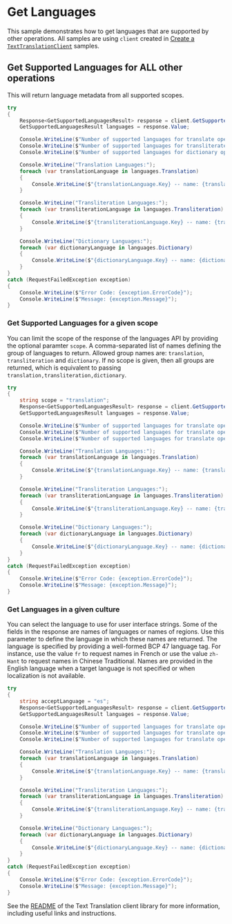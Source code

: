 # Get Languages

This sample demonstrates how to get languages that are supported by other operations. All samples are using `client` created in [Create a `TextTranslationClient`][create_client_sample] samples.

## Get Supported Languages for ALL other operations

This will return language metadata from all supported scopes.

```C# Snippet:GetTextTranslationLanguagesMetadata
try
{
    Response<GetSupportedLanguagesResult> response = client.GetSupportedLanguages();
    GetSupportedLanguagesResult languages = response.Value;

    Console.WriteLine($"Number of supported languages for translate operation: {languages.Translation.Count}.");
    Console.WriteLine($"Number of supported languages for transliterate operation: {languages.Transliteration.Count}.");
    Console.WriteLine($"Number of supported languages for dictionary operations: {languages.Dictionary.Count}.");

    Console.WriteLine("Translation Languages:");
    foreach (var translationLanguage in languages.Translation)
    {
        Console.WriteLine($"{translationLanguage.Key} -- name: {translationLanguage.Value.Name} ({translationLanguage.Value.NativeName})");
    }

    Console.WriteLine("Transliteration Languages:");
    foreach (var transliterationLanguage in languages.Transliteration)
    {
        Console.WriteLine($"{transliterationLanguage.Key} -- name: {transliterationLanguage.Value.Name}, supported script count: {transliterationLanguage.Value.Scripts.Count}");
    }

    Console.WriteLine("Dictionary Languages:");
    foreach (var dictionaryLanguage in languages.Dictionary)
    {
        Console.WriteLine($"{dictionaryLanguage.Key} -- name: {dictionaryLanguage.Value.Name}, supported target languages count: {dictionaryLanguage.Value.Translations.Count}");
    }
}
catch (RequestFailedException exception)
{
    Console.WriteLine($"Error Code: {exception.ErrorCode}");
    Console.WriteLine($"Message: {exception.Message}");
}
```

### Get Supported Languages for a given scope

You can limit the scope of the response of the languages API by providing the optional paramter `scope`. A comma-separated list of names defining the group of languages to return. Allowed group names are: `translation`, `transliteration` and `dictionary`. If no scope is given, then all groups are returned, which is equivalent to passing `translation,transliteration,dictionary`.

```C# Snippet:GetTextTranslationLanguagesByScope
try
{
    string scope = "translation";
    Response<GetSupportedLanguagesResult> response = client.GetSupportedLanguages(scope: scope);
    GetSupportedLanguagesResult languages = response.Value;

    Console.WriteLine($"Number of supported languages for translate operations: {languages.Translation.Count}.");
    Console.WriteLine($"Number of supported languages for translate operations: {languages.Transliteration.Count}.");
    Console.WriteLine($"Number of supported languages for translate operations: {languages.Dictionary.Count}.");

    Console.WriteLine("Translation Languages:");
    foreach (var translationLanguage in languages.Translation)
    {
        Console.WriteLine($"{translationLanguage.Key} -- name: {translationLanguage.Value.Name} ({translationLanguage.Value.NativeName})");
    }

    Console.WriteLine("Transliteration Languages:");
    foreach (var transliterationLanguage in languages.Transliteration)
    {
        Console.WriteLine($"{transliterationLanguage.Key} -- name: {transliterationLanguage.Value.Name}, supported script count: {transliterationLanguage.Value.Scripts.Count}");
    }

    Console.WriteLine("Dictionary Languages:");
    foreach (var dictionaryLanguage in languages.Dictionary)
    {
        Console.WriteLine($"{dictionaryLanguage.Key} -- name: {dictionaryLanguage.Value.Name}, supported target languages count: {dictionaryLanguage.Value.Translations.Count}");
    }
}
catch (RequestFailedException exception)
{
    Console.WriteLine($"Error Code: {exception.ErrorCode}");
    Console.WriteLine($"Message: {exception.Message}");
}
```

### Get Languages in a given culture

You can select the language to use for user interface strings. Some of the fields in the response are names of languages or names of regions. Use this parameter to define the language in which these names are returned. The language is specified by providing a well-formed BCP 47 language tag. For instance, use the value `fr` to request names in French or use the value `zh-Hant` to request names in Chinese Traditional.
Names are provided in the English language when a target language is not specified or when localization is not available.

```C# Snippet:GetTextTranslationLanguagesByCulture
try
{
    string acceptLanguage = "es";
    Response<GetSupportedLanguagesResult> response = client.GetSupportedLanguages(acceptLanguage: acceptLanguage);
    GetSupportedLanguagesResult languages = response.Value;

    Console.WriteLine($"Number of supported languages for translate operations: {languages.Translation.Count}.");
    Console.WriteLine($"Number of supported languages for translate operations: {languages.Transliteration.Count}.");
    Console.WriteLine($"Number of supported languages for translate operations: {languages.Dictionary.Count}.");

    Console.WriteLine("Translation Languages:");
    foreach (var translationLanguage in languages.Translation)
    {
        Console.WriteLine($"{translationLanguage.Key} -- name: {translationLanguage.Value.Name} ({translationLanguage.Value.NativeName})");
    }

    Console.WriteLine("Transliteration Languages:");
    foreach (var transliterationLanguage in languages.Transliteration)
    {
        Console.WriteLine($"{transliterationLanguage.Key} -- name: {transliterationLanguage.Value.Name}, supported script count: {transliterationLanguage.Value.Scripts.Count}");
    }

    Console.WriteLine("Dictionary Languages:");
    foreach (var dictionaryLanguage in languages.Dictionary)
    {
        Console.WriteLine($"{dictionaryLanguage.Key} -- name: {dictionaryLanguage.Value.Name}, supported target languages count: {dictionaryLanguage.Value.Translations.Count}");
    }
}
catch (RequestFailedException exception)
{
    Console.WriteLine($"Error Code: {exception.ErrorCode}");
    Console.WriteLine($"Message: {exception.Message}");
}
```

See the [README] of the Text Translation client library for more information, including useful links and instructions.

[README]: https://github.com/Azure/azure-sdk-for-net/tree/main/sdk/translation/Azure.AI.Translation.Text/README.md
[create_client_sample]: https://github.com/Azure/azure-sdk-for-net/tree/main/sdk/translation/Azure.AI.Translation.Text/samples/Sample0_CreateClient.md

